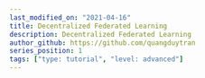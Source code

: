 ```yaml
---
last_modified_on: "2021-04-16"
title: Decentralized Federated Learning
description: Decentralized Federated Learning
author_github: https://github.com/quangduytran
series_position: 1
tags: ["type: tutorial", "level: advanced"]
---
```

